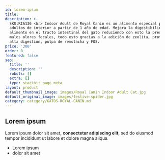 ```yaml
---
id: lorem-ipsum
title: 
description: >-
  SKU:RIA136 <br> Indoor Adult de Royal Canin es un alimento especial para gatos
  adultos de interior a partir de 1 año de edad. Mejora la digestibilidad del
  alimento en el tracto intestinal del gato reduciendo con esto la presencia de
  malos olores fecales, todo esto gracias a la adición de zeolita, proteínas de
  alta digestión, pulpa de remolacha y FOS.
price: '300'
order: 0
featured: false
seo:
  title: ''
  description: ''
  robots: []
  extra: []
  type: stackbit_page_meta
layout: product
default_thumbnail_image: images/Royal Canin Indoor Adult Cat.jpg
default_original_image: images/festive-spider.jpg
category: category/GATOS-ROYAL-CANIN.md
---
```

## Lorem ipsum

Lorem ipsum dolor sit amet, **consectetur adipiscing elit**, sed do eiusmod tempor incididunt ut labore et dolore magna aliqua.

- Lorem ipsum
- dolor sit amet